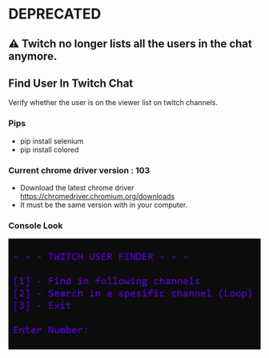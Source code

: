 # **DEPRECATED**

## ⚠ Twitch no longer lists all the users in the chat anymore.

## Find User In Twitch Chat
Verify whether the user is on the viewer list on twitch channels.

### Pips
- pip install selenium
- pip install colored


### Current chrome driver version : 103

- Download the latest chrome driver https://chromedriver.chromium.org/downloads
- It must be the same version with in your computer.


### Console Look
![console look](./assets/console.png)
